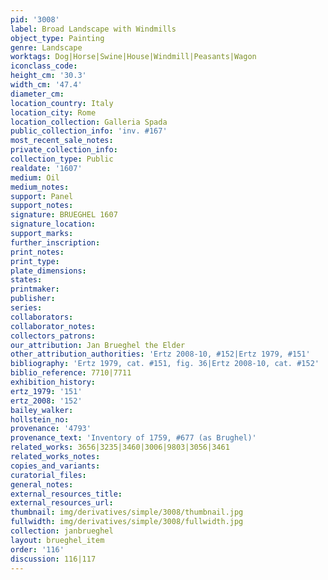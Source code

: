 ```yaml
---
pid: '3008'
label: Broad Landscape with Windmills
object_type: Painting
genre: Landscape
worktags: Dog|Horse|Swine|House|Windmill|Peasants|Wagon
iconclass_code:
height_cm: '30.3'
width_cm: '47.4'
diameter_cm:
location_country: Italy
location_city: Rome
location_collection: Galleria Spada
public_collection_info: 'inv. #167'
most_recent_sale_notes:
private_collection_info:
collection_type: Public
realdate: '1607'
medium: Oil
medium_notes:
support: Panel
support_notes:
signature: BRUEGHEL 1607
signature_location:
support_marks:
further_inscription:
print_notes:
print_type:
plate_dimensions:
states:
printmaker:
publisher:
series:
collaborators:
collaborator_notes:
collectors_patrons:
our_attribution: Jan Brueghel the Elder
other_attribution_authorities: 'Ertz 2008-10, #152|Ertz 1979, #151'
bibliography: 'Ertz 1979, cat. #151, fig. 36|Ertz 2008-10, cat. #152'
biblio_reference: 7710|7711
exhibition_history:
ertz_1979: '151'
ertz_2008: '152'
bailey_walker:
hollstein_no:
provenance: '4793'
provenance_text: 'Inventory of 1759, #677 (as Brughel)'
related_works: 3656|3235|3460|3006|9803|3056|3461
related_works_notes:
copies_and_variants:
curatorial_files:
general_notes:
external_resources_title:
external_resources_url:
thumbnail: img/derivatives/simple/3008/thumbnail.jpg
fullwidth: img/derivatives/simple/3008/fullwidth.jpg
collection: janbrueghel
layout: brueghel_item
order: '116'
discussion: 116|117
---
```

